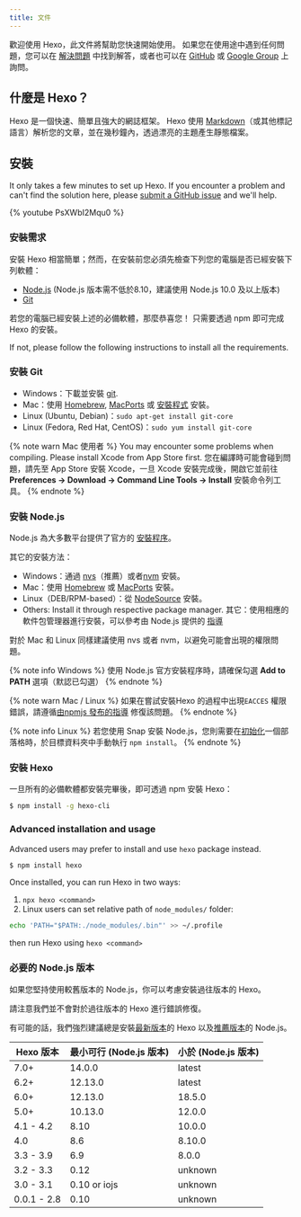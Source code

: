 ```yaml
---
title: 文件
---
```


歡迎使用 Hexo，此文件將幫助您快速開始使用。 如果您在使用途中遇到任何問題，您可以在 [解決問題](troubleshooting.html) 中找到解答，或者也可以在 [GitHub](https://github.com/hexojs/hexo/issues) 或 [Google Group](https://groups.google.com/group/hexo) 上詢問。

## 什麼是 Hexo？

Hexo 是一個快速、簡單且強大的網誌框架。 Hexo 使用 [Markdown](http://daringfireball.net/projects/markdown/)（或其他標記語言）解析您的文章，並在幾秒鐘內，透過漂亮的主題產生靜態檔案。

## 安裝

It only takes a few minutes to set up Hexo. If you encounter a problem and can't find the solution here, please [submit a GitHub issue](https://github.com/hexojs/hexo/issues) and we'll help.

{% youtube PsXWbI2Mqu0 %}

### 安裝需求

安裝 Hexo 相當簡單；然而，在安裝前您必須先檢查下列您的電腦是否已經安裝下列軟體：

- [Node.js](http://nodejs.org/) (Node.js 版本需不低於8.10，建議使用 Node.js 10.0 及以上版本)
- [Git](http://git-scm.com/)

若您的電腦已經安裝上述的必備軟體，那麼恭喜您！ 只需要透過 npm 即可完成 Hexo 的安裝。

If not, please follow the following instructions to install all the requirements.

### 安裝 Git

- Windows：下載並安裝 [git](https://git-scm.com/download/win).
- Mac：使用 [Homebrew](http://mxcl.github.com/homebrew/), [MacPorts](http://www.macports.org/) 或 [安裝程式](http://sourceforge.net/projects/git-osx-installer/) 安裝。
- Linux (Ubuntu, Debian)：`sudo apt-get install git-core`
- Linux (Fedora, Red Hat, CentOS)：`sudo yum install git-core`

{% note warn Mac 使用者 %}
You may encounter some problems when compiling. Please install Xcode from App Store first. 您在編譯時可能會碰到問題，請先至 App Store 安裝 Xcode，一旦 Xcode 安裝完成後，開啟它並前往 **Preferences -> Download -> Command Line Tools -> Install** 安裝命令列工具。
{% endnote %}

### 安裝 Node.js

Node.js 為大多數平台提供了官方的 [安裝程序](https://nodejs.org/en/download/)。

其它的安裝方法：

- Windows：通過 [nvs](https://github.com/jasongin/nvs/)（推薦）或者[nvm](https://github.com/nvm-sh/nvm) 安裝。
- Mac：使用 [Homebrew](https://brew.sh/) 或 [MacPorts](http://www.macports.org/) 安裝。
- Linux（DEB/RPM-based）：從 [NodeSource](https://github.com/nodesource/distributions) 安裝。
- Others: Install it through respective package manager. 其它：使用相應的軟件包管理器進行安裝，可以參考由 Node.js 提供的 [指導](https://nodejs.org/en/download/package-manager/)

對於 Mac 和 Linux 同樣建議使用 nvs 或者 nvm，以避免可能會出現的權限問題。

{% note info Windows %}
使用 Node.js 官方安裝程序時，請確保勾選 **Add to PATH** 選項（默認已勾選）
{% endnote %}

{% note warn Mac / Linux %}
如果在嘗試安裝Hexo 的過程中出現`EACCES` 權限錯誤，請遵循[由npmjs 發布的指導](https://docs.npmjs.com/resolving-eacces-permissions-errors-when-installing-packages-globally) 修復該問題。
{% endnote %}

{% note info Linux %}
若您使用 Snap 安裝 Node.js，您則需要在[初始化](/zh-tw/docs/commands#init)一個部落格時，於目標資料夾中手動執行 `npm install`。
{% endnote %}

### 安裝 Hexo

一旦所有的必備軟體都安裝完畢後，即可透過 npm 安裝 Hexo：

```bash
$ npm install -g hexo-cli
```

### Advanced installation and usage

Advanced users may prefer to install and use `hexo` package instead.

```bash
$ npm install hexo
```

Once installed, you can run Hexo in two ways:

1. `npx hexo <command>`
2. Linux users can set relative path of `node_modules/` folder:

```bash
echo 'PATH="$PATH:./node_modules/.bin"' >> ~/.profile
```

then run Hexo using `hexo <command>`

### 必要的 Node.js 版本

如果您堅持使用較舊版本的 Node.js，你可以考慮安裝過往版本的 Hexo。

請注意我們並不會對於過往版本的 Hexo 進行錯誤修復。

有可能的話，我們強烈建議總是安裝[最新版本](https://www.npmjs.com/package/hexo?activeTab=versions)的 Hexo 以及[推薦版本](#安裝需求)的 Node.js。

| Hexo 版本     | 最小可行 (Node.js 版本) | 小於 (Node.js 版本) |
| ----------- | ----------------- | --------------- |
| 7.0+        | 14.0.0            | latest          |
| 6.2+        | 12.13.0           | latest          |
| 6.0+        | 12.13.0           | 18.5.0          |
| 5.0+        | 10.13.0           | 12.0.0          |
| 4.1 - 4.2   | 8.10              | 10.0.0          |
| 4.0         | 8.6               | 8.10.0          |
| 3.3 - 3.9   | 6.9               | 8.0.0           |
| 3.2 - 3.3   | 0.12              | unknown         |
| 3.0 - 3.1   | 0.10 or iojs      | unknown         |
| 0.0.1 - 2.8 | 0.10              | unknown         |
